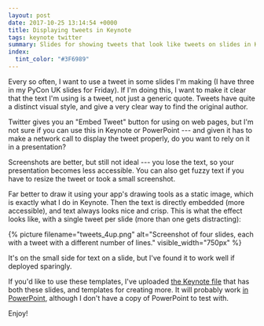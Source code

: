 ```yaml
---
layout: post
date: 2017-10-25 13:14:54 +0000
title: Displaying tweets in Keynote
tags: keynote twitter
summary: Slides for showing tweets that look like tweets on slides in Keynote and PowerPoint.
index:
  tint_color: "#3F6989"
---
```


Every so often, I want to use a tweet in some slides I'm making (I have three in my PyCon UK slides for Friday).
If I'm doing this, I want to make it clear that the text I'm using is a tweet, not just a generic quote.
Tweets have quite a distinct visual style, and give a very clear way to find the original author.

Twitter gives you an "Embed Tweet" button for using on web pages, but I'm not sure if you can use this in Keynote or PowerPoint --- and given it has to make a network call to display the tweet properly, do you want to rely on it in a presentation?

Screenshots are better, but still not ideal --- you lose the text, so your presentation becomes less accessible.
You can also get fuzzy text if you have to resize the tweet or took a small screenshot.

Far better to draw it using your app's drawing tools as a static image, which is exactly what I do in Keynote.
Then the text is directly embedded (more accessible), and text always looks nice and crisp.
This is what the effect looks like, with a single tweet per slide (more than one gets distracting):

{%
  picture
  filename="tweets_4up.png"
  alt="Screenshot of four slides, each with a tweet with a different number of lines."
  visible_width="750px"
%}

It's on the small side for text on a slide, but I've found it to work well if deployed sparingly.

If you'd like to use these templates, I've uploaded [the Keynote file](/files/2017/tweet_templates.key) that has both these slides, and templates for creating more.
It will probably work [in PowerPoint](/files/2017/tweet_templates.ppt), although I don't have a copy of PowerPoint to test with.

Enjoy!
